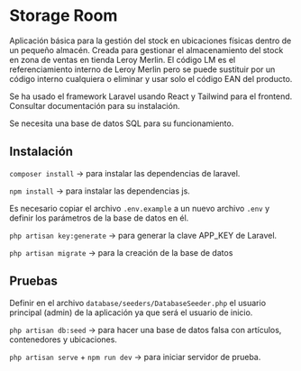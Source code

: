 # Storage Room 
Aplicación básica para la gestión del stock en ubicaciones físicas dentro de un pequeño almacén. Creada para gestionar el almacenamiento del stock en zona de ventas en tienda Leroy Merlin. El código LM es el referenciamiento interno de Leroy Merlin pero se puede sustituir por un código interno cualquiera o eliminar y usar solo el código EAN del producto.

Se ha usado el framework Laravel usando React y Tailwind para el frontend. Consultar documentación para su instalación.

Se necesita una base de datos SQL para su funcionamiento.

## Instalación
`composer install` -> para instalar las dependencias de laravel.

`npm install` -> para instalar las dependencias js.

Es necesario copiar el archivo `.env.example` a un nuevo archivo `.env` y definir los parámetros de la base de datos en él.

`php artisan key:generate` -> para generar la clave APP_KEY de Laravel.

`php artisan migrate` -> para la creación de la base de datos

## Pruebas
Definir en el archivo `database/seeders/DatabaseSeeder.php` el usuario principal (admin) de la aplicación ya que será el usuario de inicio.

`php artisan db:seed` -> para hacer una base de datos falsa con artículos, contenedores y ubicaciones.

`php artisan serve` + `npm run dev` -> para iniciar servidor de prueba.